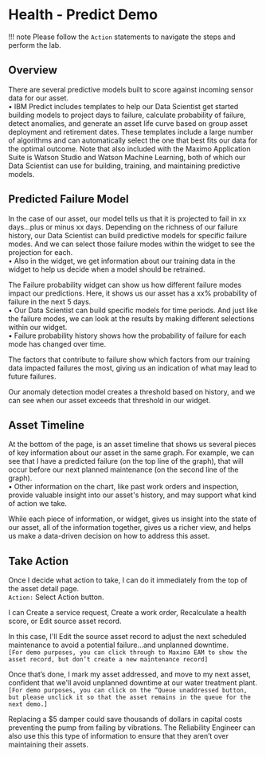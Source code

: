# Health - Predict Demo

!!! note
    Please follow the `Action` statements to navigate the steps and perform the lab.

## Overview
There are several predictive models built to score against incoming sensor data for our asset.<br>
 • IBM Predict includes templates to help our Data Scientist get started building models to project days to failure, calculate probability of failure, detect anomalies, and generate an asset life curve based on group asset deployment and retirement dates.  These templates include a large number of algorithms and can automatically select the one that best fits our data for the optimal outcome.  Note that also included with the Maximo Application Suite is Watson Studio and Watson Machine Learning, both of which our Data Scientist can use for building, training, and maintaining predictive models.

## Predicted Failure Model
In the case of our asset, our model tells us that it is projected to fail in xx days...plus or minus xx days.  Depending on the richness of our failure history, our Data Scientist can build predictive models for specific failure modes.  And we can select those failure modes within the widget to see the projection for each.<br>
 • Also in the widget, we get information about our training data in the widget to help us decide when a model should be retrained.

The Failure probability widget can show us how different failure modes impact our predictions. Here, it shows us our asset has a xx% probability of failure in the next 5 days. <br> 
•	Our Data Scientist can build specific models for time periods.  And just like the failure modes, we can look at the results by making different selections within our widget.<br> 
•	Failure probability history shows how the probability of failure for each mode has changed over time.

The factors that contribute to failure show which factors from our training data impacted failures the most, giving us an indication of what may lead to future failures.

Our anomaly detection model creates a threshold based on history, and we can see when our asset exceeds that threshold in our widget.


## Asset Timeline
At the bottom of the page, is an asset timeline that shows us several pieces of key information about our asset in the same graph.  For example, we can see that I have a predicted failure (on the top line of the graph), that will occur before our next planned maintenance (on the second line of the graph).<br>
•	Other information on the chart, like past work orders and inspection, provide valuable insight into our asset's history, and may support what kind of action we take.

While each piece of information, or widget, gives us insight into the state of our asset, all of the information together, gives us a richer view, and helps us make a data-driven decision on how to address this asset.


## Take Action
Once I decide what action to take, I can do it immediately from the top of the asset detail page.<br>
`Action:` Select Action button. 

I can Create a service request, Create a work order, Recalculate a health score, or Edit source asset record.

In this case, I'll Edit the source asset record to adjust the next scheduled maintenance to avoid a potential failure...and unplanned downtime.<br>
`[For demo purposes, you can click through to Maximo EAM to show the asset record, but don’t create a new maintenance record]`

Once that’s done, I mark my asset addressed, and move to my next asset, confident that we'll avoid unplanned downtime at our water treatment plant.<br> 
`[For demo purposes, you can click on the “Queue unaddressed button, but please unclick it so that the asset remains in the queue for the next demo.]`

Replacing a $5 damper could save thousands of dollars in capital costs preventing the pump from failing by vibrations.  The Reliability Engineer can also use this this type of information to ensure that they aren’t over maintaining their assets.




